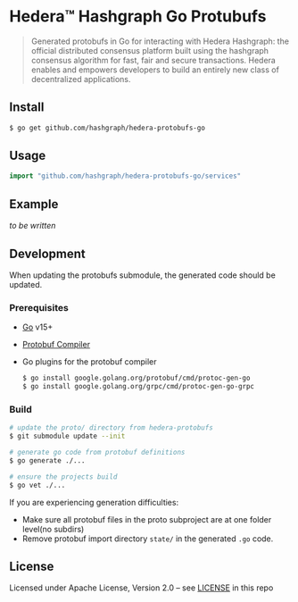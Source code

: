 # Hedera™ Hashgraph Go Protubufs

> Generated protobufs in Go for interacting with Hedera Hashgraph: the official distributed
> consensus platform built using the hashgraph consensus algorithm for fast,
> fair and secure transactions. Hedera enables and empowers developers to
> build an entirely new class of decentralized applications.

## Install

```sh
$ go get github.com/hashgraph/hedera-protobufs-go
```

## Usage

```go
import "github.com/hashgraph/hedera-protobufs-go/services"
```

## Example

_to be written_

## Development

When updating the protobufs submodule, the generated code should be updated.

### Prerequisites

-   [Go](https://golang.org/doc/install) v15+

-   [Protobuf Compiler](https://developers.google.com/protocol-buffers)

-   Go plugins for the protobuf compiler

    ```sh
    $ go install google.golang.org/protobuf/cmd/protoc-gen-go
    $ go install google.golang.org/grpc/cmd/protoc-gen-go-grpc
    ```

### Build

```sh
# update the proto/ directory from hedera-protobufs
$ git submodule update --init

# generate go code from protobuf definitions
$ go generate ./...

# ensure the projects build
$ go vet ./...
```

If you are experiencing generation difficulties:

-   Make sure all protobuf files in the proto subproject
    are at one folder level(no subdirs)
-   Remove protobuf import directory `state/` in the
    generated `.go` code.

## License

Licensed under Apache License,
Version 2.0 – see [LICENSE](LICENSE) in this repo
